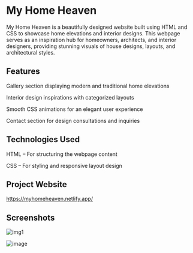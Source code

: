 # My Home Heaven

My Home Heaven is a beautifully designed website built using HTML and CSS to showcase home elevations and interior designs. This webpage serves as an inspiration hub for homeowners, architects, and interior designers, providing stunning visuals of house designs, layouts, and architectural styles.

## Features
Gallery section displaying modern and traditional home elevations

Interior design inspirations with categorized layouts

Smooth CSS animations for an elegant user experience

Contact section for design consultations and inquiries

## Technologies Used
HTML – For structuring the webpage content

CSS – For styling and responsive layout design

## Project Website
https://myhomeheaven.netlify.app/

## Screenshots
![img1](https://github.com/user-attachments/assets/fedbce93-b389-46c4-8d5e-0d339112b00a)

![image](https://github.com/user-attachments/assets/6376df2b-df4e-421c-a587-86201667f9ee)

